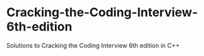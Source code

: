 # Cracking-the-Coding-Interview-6th-edition
Solutions to Cracking the Coding Interview 6th edition in C++
